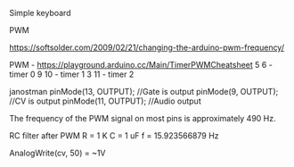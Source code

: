 Simple keyboard

PWM

https://softsolder.com/2009/02/21/changing-the-arduino-pwm-frequency/

PWM - https://playground.arduino.cc/Main/TimerPWMCheatsheet
5  6 - timer 0
9 10 - timer 1
3 11 - timer 2

janostman
            pinMode(13, OUTPUT); //Gate is output
            pinMode(9, OUTPUT);  //CV is output
            pinMode(11, OUTPUT); //Audio output

The frequency of the PWM signal on most pins is approximately 490 Hz.

RC filter after PWM
R = 1 K
C = 1 uF
f = 15.923566879 Hz

AnalogWrite(cv, 50) = ~1V
